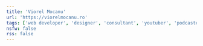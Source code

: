 ```yaml
---
title: 'Viorel Mocanu'
url: 'https://viorelmocanu.ro'
tags: ['web developer', 'designer', 'consultant', 'youtuber', 'podcaster', 'IndieWeb', 'HTML', 'CSS']
nsfw: false
rss: false
---
```

